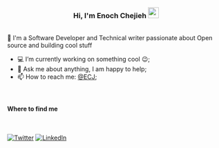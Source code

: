 <h3 align="center">
  Hi, I'm Enoch Chejieh <img src="https://media.giphy.com/media/hvRJCLFzcasrR4ia7z/giphy.gif" width="25px">
</h3>

<br />
🚀 I'm a Software Developer and Technical writer passionate about Open source and building cool stuff 
<br />

- 💻 I’m currently working on something cool :wink:;
- 💬 Ask me about anything, I am happy to help;
- 📫 How to reach me: [@ECJ](https://twitter.com/EnochChejieh);

<br />
<h4>Where to find me</h4>
<br />

<a href="https://twitter.com/EnochChejieh" target="_blank"><img alt="Twitter" src="https://img.shields.io/badge/twitter-%231DA1F2.svg?&style=for-the-badge&logo=twitter&logoColor=white" /></a> 
<a href="https://www.linkedin.com/in/enoch-chejieh-a39652155/" target="_blank"><img alt="LinkedIn" src="https://img.shields.io/badge/linkedin-%230077B5.svg?&style=for-the-badge&logo=linkedin&logoColor=white" /></a>
